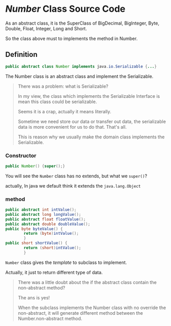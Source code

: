 # *Number* Class Source Code

As an abstract class, it is the SuperClass of BigDecimal, BigInteger, Byte,
Double, Float, Integer, Long and Short.

So the class above must to implements the method in Number.

## Definition

```java
public abstract class Number implements java.io.Serializable {...}
```

The Number class is an abstract class and implement the Serializable.

> There was a problem: what is Serializable?
> 
> In my view, the class which implements the Serializable Interface is mean
> this class could be serializable.
> 
> Seems it is a crap, actually it means literally.
> 
> Sometime we need store our data or transfer out data, the serializable data
> is more convenient for us to do that. That's all.
> 
> This is reason why we usually make the domain class implements the Serializable.

### Constructor

```java
public Number() {super();}
```

You will see the `Number` class has no extends, but what we `super()`?

actually, In java we default think it extends the `java.lang.Object`

### method

```java
public abstract int intValue();
public abstract long longValue();
public abstract float floatValue();
public abstract double doubleValue();
public byte byteValue() {
        return (byte)intValue();
        }
public short shortValue() {
        return (short)intValue();
        }
```

`Number` class gives the *template* to subclass to implement.

Actually, it just to return different type of data.

> There was a little doubt about the if the abstract class contain the
> non-abstract method?
> 
> The ans is yes!
> 
> When the subclass implements the Number class with no override the non-abstract,
> it will generate different method between the Number.non-abstract method.
> 







